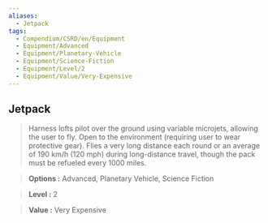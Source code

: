 ```yaml
---
aliases:
  - Jetpack
tags:
  - Compendium/CSRD/en/Equipment
  - Equipment/Advanced
  - Equipment/Planetary-Vehicle
  - Equipment/Science-Fiction
  - Equipment/Level/2
  - Equipment/Value/Very-Expensive
---
```

  
    
## Jetpack    
    
>Harness lofts pilot over the ground using variable microjets, allowing the user to fly. Open to the environment (requiring user to wear protective gear). Flies a very long distance each round or an average of 190 km/h (120 mph) during long-distance travel, though the pack must be refueled every 1000 miles.    
> **Options :** Advanced, Planetary Vehicle, Science Fiction    
> **Level :** 2    
> **Value :** Very Expensive